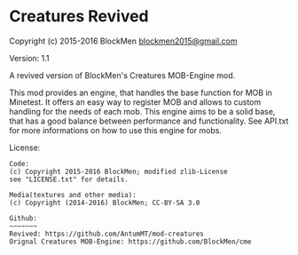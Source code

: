 Creatures Revived
====================
Copyright (c) 2015-2016 BlockMen <blockmen2015@gmail.com>

Version: 1.1


A revived version of BlockMen's Creatures MOB-Engine mod.

This mod provides an engine, that handles the base function for MOB in Minetest.
It offers an easy way to register MOB and allows to custom handling for the needs
of each mob. This engine aims to be a solid base, that has a good balance between
performance and functionality.
See API.txt for more informations on how to use this engine for mobs.


License:
~~~~~~~~
Code:
(c) Copyright 2015-2016 BlockMen; modified zlib-License
see "LICENSE.txt" for details.

Media(textures and other media):
(c) Copyright (2014-2016) BlockMen; CC-BY-SA 3.0

Github:
~~~~~~~
Revived: https://github.com/AntumMT/mod-creatures
Orignal Creatures MOB-Engine: https://github.com/BlockMen/cme
